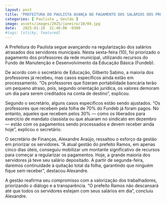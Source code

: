 ```yaml
---
layout: post
title: "PREFEITURA DO PAULISTA AVANÇA NO PAGAMENTO DOS SALÁRIOS DOS PROFESSORES"
categories: [ Paulista , Gestão ]
image: assets/images/2025/janeiro/10/04.jpg
date:   2025-01-10  21:40:00 -0300
#tags: [sticky, featured]
---
```

A Prefeitura do Paulista segue avançando na regularização dos salários atrasados dos servidores municipais. Nesta sexta-feira (10), foi priorizado o pagamento dos professores da rede municipal, utilizando recursos do Fundo de Manutenção e Desenvolvimento da Educação Básica (Fundeb).

De acordo com o secretário de Educação, Gilberto Sabino, a maioria dos professores já recebeu, mas casos específicos ainda estão em processamento. “Os professores que fizeram portabilidade bancária terão um pequeno atraso, pois, segundo orientação jurídica, os valores demoram um dia para serem creditados na conta de destino”, explicou.

Segundo o secretário, alguns casos específicos estão sendo ajustados. “Os professores que recebem pela folha de 70% do Fundeb já foram pagos. No entanto, aqueles que recebem pelos 30% — como os liberados para exercício de mandato classista ou que atuaram no sindicato em dezembro — estão com os pagamentos sendo processados e devem receber ainda hoje”, explicou o secretário.

O secretário de Finanças, Alexandre Araújo, ressaltou o esforço da gestão em priorizar os servidores. “A atual gestão do prefeito Ramos, em apenas cinco dias úteis, conseguiu mobilizar um montante significativo de recursos para começar a regularizar os pagamentos. Hoje, a grande maioria dos servidores já teve seu salário depositado. A partir de segunda-feira, daremos continuidade à quitação total da folha, garantindo que ninguém fique sem receber”, destacou Alexandre.

A gestão reafirma seu compromisso com a valorização dos trabalhadores, priorizando o diálogo e a transparência. “O prefeito Ramos não descansará até que todos os servidores estejam com seus salários em dia”, concluiu Alexandre.
